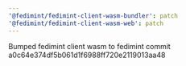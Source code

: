 ```yaml
---
'@fedimint/fedimint-client-wasm-bundler': patch
'@fedimint/fedimint-client-wasm-web': patch
---
```


Bumped fedimint client wasm to fedimint commit a0c64e374df5b061d1f6988ff720e2119013aa48
